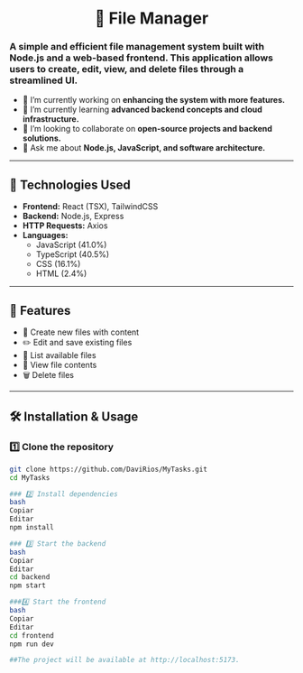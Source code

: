 <h1 align="center">📂 File Manager</h1>

<h3 align="left">A simple and efficient file management system built with Node.js and a web-based frontend. This application allows users to create, edit, view, and delete files through a streamlined UI.</h3>

- 🔭 I’m currently working on **enhancing the system with more features.**  
- 🌱 I’m currently learning **advanced backend concepts and cloud infrastructure.**  
- 👯 I’m looking to collaborate on **open-source projects and backend solutions.**  
- 💬 Ask me about **Node.js, JavaScript, and software architecture.**  

---

## 🚀 Technologies Used

- **Frontend:** React (TSX), TailwindCSS  
- **Backend:** Node.js, Express  
- **HTTP Requests:** Axios  
- **Languages:**  
  - JavaScript (41.0%)  
  - TypeScript (40.5%)  
  - CSS (16.1%)  
  - HTML (2.4%)  

---

## 📌 Features

- 📁 Create new files with content  
- ✏️ Edit and save existing files  
- 📜 List available files  
- 👀 View file contents  
- 🗑 Delete files  

---

## 🛠 Installation & Usage

### 1️⃣ Clone the repository  
```bash
git clone https://github.com/DaviRios/MyTasks.git
cd MyTasks

### 2️⃣ Install dependencies
bash
Copiar
Editar
npm install

### 3️⃣ Start the backend
bash
Copiar
Editar
cd backend
npm start

###4️⃣ Start the frontend
bash
Copiar
Editar
cd frontend
npm run dev

##The project will be available at http://localhost:5173.
